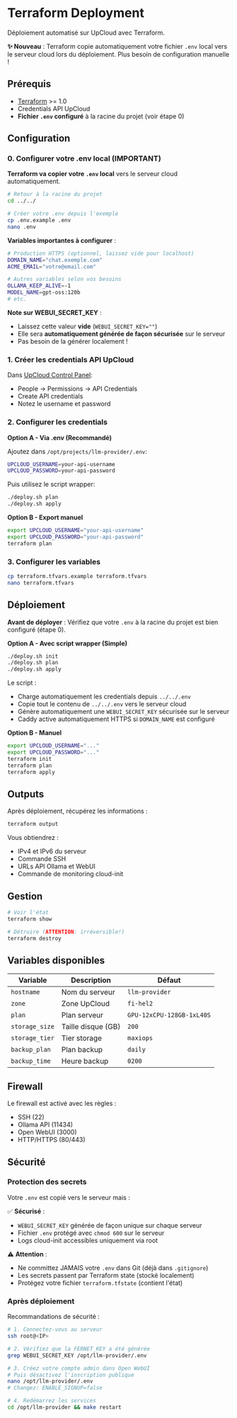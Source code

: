 # Terraform Deployment

Déploiement automatisé sur UpCloud avec Terraform.

**✨ Nouveau** : Terraform copie automatiquement votre fichier `.env` local vers le serveur cloud lors du déploiement. Plus besoin de configuration manuelle !

## Prérequis

- [Terraform](https://www.terraform.io/downloads) >= 1.0
- Credentials API UpCloud
- **Fichier `.env` configuré** à la racine du projet (voir étape 0)

## Configuration

### 0. Configurer votre .env local (IMPORTANT)

**Terraform va copier votre `.env` local** vers le serveur cloud automatiquement.

```bash
# Retour à la racine du projet
cd ../../

# Créer votre .env depuis l'exemple
cp .env.example .env
nano .env
```

**Variables importantes à configurer** :

```bash
# Production HTTPS (optionnel, laissez vide pour localhost)
DOMAIN_NAME="chat.exemple.com"
ACME_EMAIL="votre@email.com"

# Autres variables selon vos besoins
OLLAMA_KEEP_ALIVE=-1
MODEL_NAME=gpt-oss:120b
# etc.
```

**Note sur WEBUI_SECRET_KEY** :
- Laissez cette valeur **vide** (`WEBUI_SECRET_KEY=""`)
- Elle sera **automatiquement générée de façon sécurisée** sur le serveur
- Pas besoin de la générer localement !

### 1. Créer les credentials API UpCloud

Dans [UpCloud Control Panel](https://hub.upcloud.com/):
- People → Permissions → API Credentials
- Create API credentials
- Notez le username et password

### 2. Configurer les credentials

**Option A - Via .env (Recommandé)**

Ajoutez dans `/opt/projects/llm-provider/.env`:
```bash
UPCLOUD_USERNAME=your-api-username
UPCLOUD_PASSWORD=your-api-password
```

Puis utilisez le script wrapper:
```bash
./deploy.sh plan
./deploy.sh apply
```

**Option B - Export manuel**
```bash
export UPCLOUD_USERNAME="your-api-username"
export UPCLOUD_PASSWORD="your-api-password"
terraform plan
```

### 3. Configurer les variables

```bash
cp terraform.tfvars.example terraform.tfvars
nano terraform.tfvars
```

## Déploiement

**Avant de déployer** : Vérifiez que votre `.env` à la racine du projet est bien configuré (étape 0).

**Option A - Avec script wrapper (Simple)**

```bash
./deploy.sh init
./deploy.sh plan
./deploy.sh apply
```

Le script :
- Charge automatiquement les credentials depuis `../../.env`
- Copie tout le contenu de `../../.env` vers le serveur cloud
- Génère automatiquement une `WEBUI_SECRET_KEY` sécurisée sur le serveur
- Caddy active automatiquement HTTPS si `DOMAIN_NAME` est configuré

**Option B - Manuel**

```bash
export UPCLOUD_USERNAME="..."
export UPCLOUD_PASSWORD="..."
terraform init
terraform plan
terraform apply
```

## Outputs

Après déploiement, récupérez les informations :

```bash
terraform output
```

Vous obtiendrez :
- IPv4 et IPv6 du serveur
- Commande SSH
- URLs API Ollama et WebUI
- Commande de monitoring cloud-init

## Gestion

```bash
# Voir l'état
terraform show

# Détruire (ATTENTION: irréversible!)
terraform destroy
```

## Variables disponibles

| Variable | Description | Défaut |
|----------|-------------|---------|
| `hostname` | Nom du serveur | `llm-provider` |
| `zone` | Zone UpCloud | `fi-hel2` |
| `plan` | Plan serveur | `GPU-12xCPU-128GB-1xL40S` |
| `storage_size` | Taille disque (GB) | `200` |
| `storage_tier` | Tier storage | `maxiops` |
| `backup_plan` | Plan backup | `daily` |
| `backup_time` | Heure backup | `0200` |

## Firewall

Le firewall est activé avec les règles :
- SSH (22)
- Ollama API (11434)
- Open WebUI (3000)
- HTTP/HTTPS (80/443)

## Sécurité

### Protection des secrets

Votre `.env` est copié vers le serveur mais :

✅ **Sécurisé** :
- `WEBUI_SECRET_KEY` générée de façon unique sur chaque serveur
- Fichier `.env` protégé avec `chmod 600` sur le serveur
- Logs cloud-init accessibles uniquement via root

⚠️ **Attention** :
- Ne committez JAMAIS votre `.env` dans Git (déjà dans `.gitignore`)
- Les secrets passent par Terraform state (stocké localement)
- Protégez votre fichier `terraform.tfstate` (contient l'état)

### Après déploiement

Recommandations de sécurité :

```bash
# 1. Connectez-vous au serveur
ssh root@<IP>

# 2. Vérifiez que la FERNET_KEY a été générée
grep WEBUI_SECRET_KEY /opt/llm-provider/.env

# 3. Créez votre compte admin dans Open WebUI
# Puis désactivez l'inscription publique
nano /opt/llm-provider/.env
# Changez: ENABLE_SIGNUP=false

# 4. Redémarrez les services
cd /opt/llm-provider && make restart
```
